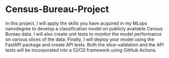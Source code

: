 # Census-Bureau-Project
In this project, I will apply the skills you have acquired in my MLops nanodegree to develop a classification model on publicly available Census Bureau data. I will also create unit tests to monitor the model performance on various slices of the data. Finally, I will deploy your model using the FastAPI package and create API tests. Both the slice-validation and the API tests will be incorporated into a CI/CD framework using GitHub Actions.
